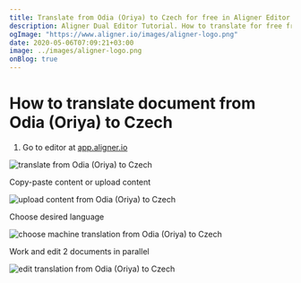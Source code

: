 ```yaml
---
title: Translate from Odia (Oriya) to Czech for free in Aligner Editor
description: Aligner Dual Editor Tutorial. How to translate for free from Odia (Oriya) to Czech. Aligner is multilingual document management platform. 
ogImage: "https://www.aligner.io/images/aligner-logo.png"
date: 2020-05-06T07:09:21+03:00
image: ../images/aligner-logo.png
onBlog: true
---
```


# How to translate document from Odia (Oriya) to Czech

1. Go to editor at [app.aligner.io](https://app.aligner.io "Aligner App web page")

![translate from Odia (Oriya) to Czech](../aligner-blank-editor.png "translate from Odia (Oriya) to Czech")

Copy-paste content or upload content

![upload content from Odia (Oriya) to Czech](../aligner-uploaded-document.png "upload content from Odia (Oriya) to Czech")

Choose desired language

![choose machine translation from Odia (Oriya) to Czech](../aligner-language-dropdown.png "choose machine translation from Odia (Oriya) to Czech")

Work and edit 2 documents in parallel

![edit translation from Odia (Oriya) to Czech](../aligner-double-sitded-editor.png "edit translation from Odia (Oriya) to Czech")


